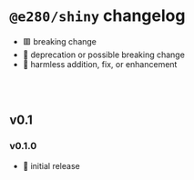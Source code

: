 
# `@e280/shiny` changelog
- 🟥 breaking change
- 🔶 deprecation or possible breaking change
- 🍏 harmless addition, fix, or enhancement



<br/><br/>

## v0.1

### v0.1.0
- 🍏 initial release

